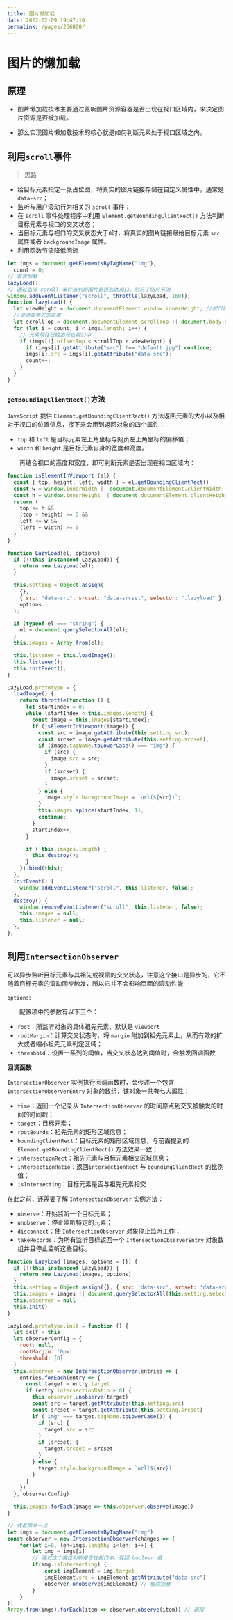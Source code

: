 ```yaml
---
title: 图片懒加载
date: 2022-02-09 19:47:10
permalink: /pages/266000/
---
```


# 图片的懒加载

## 原理

- 图片懒加载技术主要通过监听图片资源容器是否出现在视口区域内，来决定图片资源是否被加载。

- 那么实现图片懒加载技术的核心就是如何判断元素处于视口区域之内。

## 利用`scroll`事件

> 思路

- 给目标元素指定一张占位图，将真实的图片链接存储在自定义属性中，通常是`data-src`；
- 监听与用户滚动行为相关的 `scroll` 事件；
- 在 `scroll` 事件处理程序中利用 `Element.getBoundingClientRect()` 方法判断目标元素与视口的交叉状态；
- 当目标元素与视口的交叉状态大于`0`时，将真实的图片链接赋给目标元素 `src` 属性或者 `backgroundImage` 属性。
- 利用函数节流降低回流

```js
let imgs = document.getElementsByTagName("img"),
  count = 0;
// 首次加载
lazyLoad();
// 通过监听 scroll 事件来判断图片是否到达视口，别忘了防抖节流
window.addEventListener("scroll", throttle(lazyLoad, 160));
function lazyLoad() {
  let viewHeight = document.documentElement.window.innerHeight; //视口高度
  //滚动条卷去的高度
  let scrollTop = document.documentElement.scrollTop || document.body.scrollTop;
  for (let i = count; i < imgs.length; i++) {
    // 元素现在已经出现在视口中
    if (imgs[i].offsetTop < scrollTop + viewHeight) {
      if (imgs[i].getAttribute("src") !== "default.jpg") continue;
      imgs[i].src = imgs[i].getAttribute("data-src");
      count++;
    }
  }
}
```



### `getBoundingClientRect()`方法

`JavaScript` 提供 `Element.getBoundingClientRect()` 方法返回元素的大小以及相对于视口的位置信息，接下来会用到返回对象的四个属性：

- `top` 和 `left` 是目标元素左上角坐标与网页左上角坐标的偏移值；
- `width` 和 `height` 是目标元素自身的宽度和高度。

  再结合视口的高度和宽度，即可判断元素是否出现在视口区域内：

```js
function isElementInViewport (el) {
  const { top, height, left, width } = el.getBoundingClientRect()
  const w = window.innerWidth || document.documentElement.clientWidth
  const h = window.innerHeight || document.documentElement.clientHeight
  return (
    top <= h &&
    (top + height) >= 0 &&
    left <= w &&
    (left + width) >= 0
  )
}
```

```js
function LazyLoad(el, options) {
  if (!(this instanceof LazyLoad)) {
    return new LazyLoad(el);
  }

  this.setting = Object.assign(
    {},
    { src: "data-src", srcset: "data-srcset", selector: ".lazyload" },
    options
  );

  if (typeof el === "string") {
    el = document.querySelectorAll(el);
  }
  this.images = Array.from(el);

  this.listener = this.loadImage();
  this.listener();
  this.initEvent();
}

LazyLoad.prototype = {
  loadImage() {
    return throttle(function () {
      let startIndex = 0;
      while (startIndex < this.images.length) {
        const image = this.images[startIndex];
        if (isElementInViewport(image)) {
          const src = image.getAttribute(this.setting.src);
          const srcset = image.getAttribute(this.setting.srcset);
          if (image.tagName.toLowerCase() === "img") {
            if (src) {
              image.src = src;
            }
            if (srcset) {
              image.srcset = srcset;
            }
          } else {
            image.style.backgroundImage = `url(${src})`;
          }
          this.images.splice(startIndex, 1);
          continue;
        }
        startIndex++;
      }

      if (!this.images.length) {
        this.destroy();
      }
    }).bind(this);
  },
  initEvent() {
    window.addEventListener("scroll", this.listener, false);
  },
  destroy() {
    window.removeEventListener("scroll", this.listener, false);
    this.images = null;
    this.listener = null;
  },
};
```

## 利用`IntersectionObserver`

可以异步监听目标元素与其祖先或视窗的交叉状态，注意这个接口是异步的，它不随着目标元素的滚动同步触发，所以它并不会影响页面的滚动性能

`options`:

  配置项中的参数有以下三个：

- `root`：所监听对象的具体祖先元素，默认是 `viewport` 
- `rootMargin`：计算交叉状态时，将 `margin` 附加到祖先元素上，从而有效的扩大或者缩小祖先元素判定区域；
- `threshold`：设置一系列的阈值，当交叉状态达到阈值时，会触发回调函数

**回调函数**

`IntersectionObserver` 实例执行回调函数时，会传递一个包含 `IntersectionObserverEntry` 对象的数组，该对象一共有七大属性：

- `time`：返回一个记录从 `IntersectionObserver` 的时间原点到交叉被触发的时间的时间戳；
- `target`：目标元素；
- `rootBounds`：祖先元素的矩形区域信息；
- `boundingClientRect`：目标元素的矩形区域信息，与前面提到的 `Element.getBoundingClientRect()` 方法效果一致；
- `intersectionRect`：祖先元素与目标元素相交区域信息；
- `intersectionRatio`：返回`intersectionRect` 与 `boundingClientRect` 的比例值；
- `isIntersecting`：目标元素是否与祖先元素相交



在此之前，还需要了解 `IntersectionObserver` 实例方法：

- `observe`：开始监听一个目标元素；
- `unobserve`：停止监听特定的元素；
- `disconnect`：使 `IntersectionObserver` 对象停止监听工作；
- `takeRecords`：为所有监听目标返回一个 `IntersectionObserverEntry` 对象数组并且停止监听这些目标。

```js
function LazyLoad (images, options = {}) {
  if (!(this instanceof LazyLoad)) {
    return new LazyLoad(images, options)
  }
  this.setting = Object.assign({}, { src: 'data-src', srcset: 'data-srcset', selector: '.lazyload' }, options)
  this.images = images || document.querySelectorAll(this.setting.selector)
  this.observer = null
  this.init()
}

LazyLoad.prototype.init = function () {
  let self = this
  let observerConfig = {
    root: null,
    rootMargin: '0px',
    threshold: [0]
  }
  this.observer = new IntersectionObserver(entries => {
    entries.forEach(entry => {
      const target = entry.target
      if (entry.intersectionRatio > 0) {
        this.observer.unobserve(target)
        const src = target.getAttribute(this.setting.src)
        const srcset = target.getAttribute(this.setting.srcset)
        if ('img' === target.tagName.toLowerCase()) {
          if (src) {
            target.src = src
          }
          if (srcset) {
            target.srcset = srcset
          }
        } else {
          target.style.backgroundImage = `url(${src})`
        }
      }
    })
  }, observerConfig)

  this.images.forEach(image => this.observer.observe(image))
}
```

```js
// 或者简单一点
let imgs = document.getElementsByTagName("img")
const observer = new IntersectionObserver(changes => {
    for(let i=0, len=imgs.length; i<len; i++) {
        let img = imgs[i]
        // 通过这个属性判断是否在视口中，返回 boolean 值
        if(img.isIntersecting) {
            const imgElement = img.target
            imgElement.src = imgElement.getAttribute("data-src")
            observer.unobserve(imgElement) // 解除观察
        }
    }
})
Array.from(imgs).forEach(item => observer.observe(item)) // 调用

```

